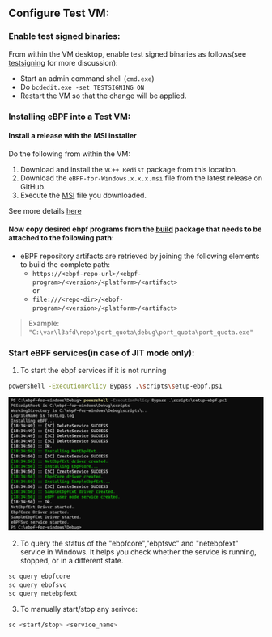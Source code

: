 

## Configure Test VM:

### Enable test signed binaries:

From within the VM desktop, enable test signed binaries as follows(see [testsigning](https://docs.microsoft.com/en-us/windows-hardware/drivers/install/the-testsigning-boot-configuration-option) for more discussion):

- Start an admin command shell (`cmd.exe`)
- Do `bcdedit.exe -set TESTSIGNING ON`
- Restart the VM so that the change will be applied.

### Installing eBPF into a Test VM:

#### Install a release with the MSI installer

Do the following from within the VM:

1. Download and install the `VC++ Redist` package from this location.
2. Download the `eBPF-for-Windows.x.x.x.msi` file from the latest release on GitHub.
3. Execute the [MSI](https://github.com/microsoft/ebpf-for-windows/releases/download/v0.9.0/ebpf-for-windows.0.9.0.msi) file you downloaded.

See more details [here](https://github.com/microsoft/ebpf-for-windows/blob/main/docs/InstallEbpf.md#method-1-install-a-release-with-the-msi-installer)


#### Now copy desired ebpf programs from the [build](https://github.com/microsoft/ebpf-for-windows/actions/runs/5496110597) package that needs to be attached to the following path:

- eBPF repository artifacts are retrieved by joining the following elements to build the complete path:
    - `https://<ebpf-repo-url>/<ebpf-program>/<version>/<platform>/<artifact>`
    <br>or<br>
    - `file:///<repo-dir>/<ebpf-program>/<version>/<platform>/<artifact>`

> Example: `"C:\var\l3afd\repo\port_quota\debug\port_quota\port_quota.exe"`

### Start eBPF services(in case of JIT mode only):

1. To start the ebpf services if it is not running
```bash
powershell -ExecutionPolicy Bypass .\scripts\setup-ebpf.ps1
```

![ebpfServices](./Images/ebpfServices.png)

2. To query the status of the "ebpfcore","ebpfsvc" and "netebpfext" service in Windows. It helps you check whether the service is running, stopped, or in a different state.
```bash
sc query ebpfcore
sc query ebpfsvc
sc query netebpfext
```

3. To manually start/stop any serivce:
```bash
sc <start/stop> <service_name>
```

